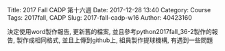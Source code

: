 Title: 2017 Fall CADP 第十六週
Date: 2017-12-28 13:40
Category: Course
Tags: 2017fall, CADP
Slug: 2017-fall-cadp-w16
Author: 40423160


<!-- PELICAN_END_SUMMARY -->

決定使用word製作報告, 更新舊的檔案, 並且參考python2017fall_36-2製作的報告, 製作成相同格式, 並且上傳到github上, 組員製作提球機構, 有遇到一些問題